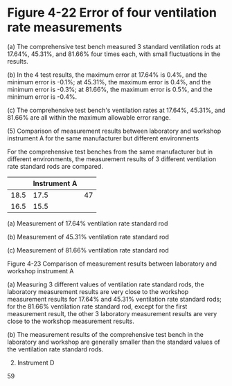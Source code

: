 # Figure 4-22 Error of four ventilation rate measurements

(a) The comprehensive test bench measured 3 standard ventilation rods at 17.64%, 45.31%, and 81.66% four times each, with small fluctuations in the results.

(b) In the 4 test results, the maximum error at 17.64% is 0.4%, and the minimum error is -0.1%; at 45.31%, the maximum error is 0.4%, and the minimum error is -0.3%; at 81.66%, the maximum error is 0.5%, and the minimum error is -0.4%.

(c) The comprehensive test bench's ventilation rates at 17.64%, 45.31%, and 81.66% are all within the maximum allowable error range.

(5) Comparison of measurement results between laboratory and workshop instrument A for the same manufacturer but different environments

For the comprehensive test benches from the same manufacturer but in different environments, the measurement results of 3 different ventilation rate standard rods are compared.

| |Instrument A| |
|---|---|---|
|18.5|17.5|47|
|16.5|15.5| |

(a) Measurement of 17.64% ventilation rate standard rod

(b) Measurement of 45.31% ventilation rate standard rod

(c) Measurement of 81.66% ventilation rate standard rod

Figure 4-23 Comparison of measurement results between laboratory and workshop instrument A

(a) Measuring 3 different values of ventilation rate standard rods, the laboratory measurement results are very close to the workshop measurement results for 17.64% and 45.31% ventilation rate standard rods; for the 81.66% ventilation rate standard rod, except for the first measurement result, the other 3 laboratory measurement results are very close to the workshop measurement results.

(b) The measurement results of the comprehensive test bench in the laboratory and workshop are generally smaller than the standard values of the ventilation rate standard rods.

2) Instrument D

59